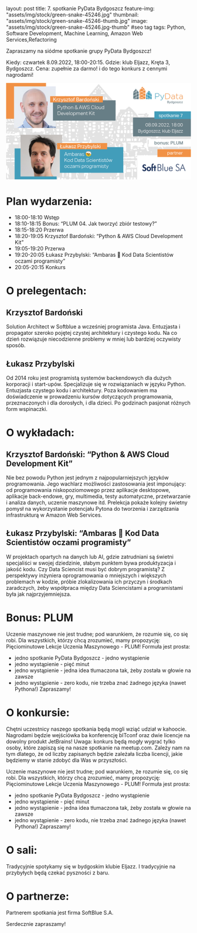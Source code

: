 layout: post
title: 7. spotkanie PyData Bydgoszcz
feature-img: "assets/img/stock/green-snake-45246.jpg"
thumbnail: "assets/img/stock/green-snake-45246-thumb.jpg"
image: "assets/img/stock/green-snake-45246.jpg-thumb" #seo tag
tags: Python, Software Development, Machine Learning, Amazon Web Services,Refactoring


Zapraszamy na siódme spotkanie grupy PyData Bydgoszcz!

Kiedy: czwartek 8.09.2022, 18:00-20:15.
Gdzie: klub Eljazz, Kręta 3, Bydgoszcz.
Cena: zupełnie za darmo! i do tego konkurs z cennymi nagrodami!

![Meetup image](/assets/img/meetups/2022.09-fb.jpg)

# Plan wydarzenia:

- 18:00-18:10 Wstęp
- 18:10-18:15 Bonus: “PLUM 04. Jak tworzyć zbiór testowy?”
- 18:15-18:20 Przerwa
- 18:20-19:05 Krzysztof Bardoński: “Python & AWS Cloud Development Kit”
- 19:05-19:20 Przerwa
- 19:20-20:05 Łukasz Przybylski: “Ambaras 🤕 Kod Data Scientistów oczami programisty”
- 20:05-20:15 Konkurs


# O prelegentach:

## Krzysztof Bardoński
Solution Architect w Softblue a wcześniej programista Java.
Entuzjasta i propagator szeroko pojętej czystej architektury i czystego kodu.
Na co dzień rozwiązuje niecodzienne problemy w mniej lub bardziej oczywisty sposób.

## Łukasz Przybylski
Od 2014 roku jest programistą systemów backendowych dla dużych korporacji i start-upów. Specjalizuje się w rozwiązaniach w języku Python. Entuzjasta czystego kodu i architektury. Poza kodowaniem ma doświadczenie w prowadzeniu kursów dotyczących programowania, przeznaczonych i dla dorosłych, i dla dzieci. Po godzinach pasjonat różnych form wspinaczki.

# O wykładach:

## Krzysztof Bardoński: “Python & AWS Cloud Development Kit”

Nie bez powodu Python jest jednym z najpopularniejszych języków programowania. Jego wachlarz możliwości zastosowania jest imponujący: od programowania niskopoziomowego przez aplikacje desktopowe, aplikacje back-endowe, gry, multimedia, testy automatyczne, przetwarzanie i analiza danych, uczenie maszynowe itd.
Prelekcja pokaże kolejny świetny pomysł na wykorzystanie potencjału Pytona do tworzenia i zarządzania infrastrukturą w Amazon Web Services.

## Łukasz Przybylski: “Ambaras 🤕 Kod Data Scientistów oczami programisty”

W projektach opartych na danych lub AI, gdzie zatrudniani są świetni specjaliści w swojej dziedzinie, słabym punktem bywa produktyzacja i jakość kodu. Czy Data Sciencist musi być dobrym programistą? Z perspektywy inżyniera oprogramowania o mniejszych i większych problemach w kodzie, próbie zlokalizowania ich przyczyn i środkach zaradczych, żeby współpraca między Data Sciencistami a programistami była jak najprzyjemniejsza.

# Bonus: PLUM

Uczenie maszynowe nie jest trudne; pod warunkiem, że rozumie się, co się robi. Dla wszystkich, którzy chcą zrozumieć, mamy propozycję: Pięciominutowe Lekcje Uczenia Maszynowego - PLUM! Formuła jest prosta:
- jedno spotkanie PyData Bydgoszcz - jedno wystąpienie
- jedno wystąpienie - pięć minut
- jedno wystąpienie - jedna idea tłumaczona tak, żeby została w głowie na zawsze
- jedno wystąpienie - zero kodu, nie trzeba znać żadnego języka (nawet Pythona!)
Zapraszamy!


# O konkursie:

Chętni uczestnicy naszego spotkania będą mogli wziąć udział w kahoocie. Nagrodami będzie wejściówka ba konferencję bITconf oraz dwie licencje na dowolny produkt JetBrains!
Uwaga: konkurs będą mogły wygrać tylko osoby, które zapiszą się na nasze spotkanie na meetup.com. Zależy nam na tym dlatego, że od liczby zapisanych będzie zależała liczba licencji, jakie będziemy w stanie zdobyć dla Was w przyszłości.

Uczenie maszynowe nie jest trudne; pod warunkiem, że rozumie się, co się robi. Dla wszystkich, którzy chcą zrozumieć, mamy propozycję: Pięciominutowe Lekcje Uczenia Maszynowego - PLUM! Formuła jest prosta:
- jedno spotkanie PyData Bydgoszcz - jedno wystąpienie
- jedno wystąpienie - pięć minut
- jedno wystąpienie - jedna idea tłumaczona tak, żeby została w głowie na zawsze
- jedno wystąpienie - zero kodu, nie trzeba znać żadnego języka (nawet Pythona!)
Zapraszamy!

# O sali:

Tradycyjnie spotykamy się w bydgoskim klubie Eljazz. I tradycyjnie na przybyłych będą czekać pyszności z baru.

# O partnerze:

Partnerem spotkania jest firma SoftBlue S.A.

Serdecznie zapraszamy!

